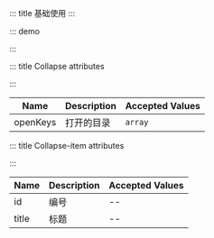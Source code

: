 ::: title 基础使用
:::

::: demo

<template>
  <lay-collapse :openKeys="openKeys">
    <lay-collapse-item title="标题" id="1"> 内容 </lay-collapse-item>
    <lay-collapse-item title="标题" id="2"> 内容 </lay-collapse-item>
    <lay-collapse-item title="标题" id="3"> 内容 </lay-collapse-item>
  </lay-collapse>
</template>

<script>
import { ref } from 'vue'

export default {
  setup() {

    const openKeys = ref(["1","2","3"])

    return {
      openKeys
    }
  }
}
</script>

:::

::: title Collapse attributes

:::

| Name     | Description | Accepted Values |
| -------- | ----------- | --------------- |
| openKeys | 打开的目录  | `array`         |

::: title Collapse-item attributes

:::

| Name  | Description | Accepted Values |
| ----- | ----------- | --------------- |
| id    | 编号        | --              |
| title | 标题        | --              |
